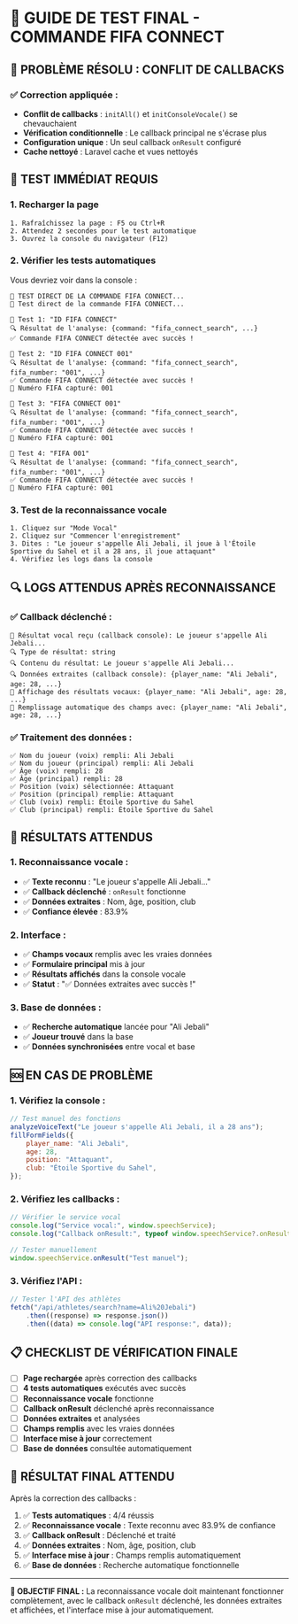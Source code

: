 # 🎯 GUIDE DE TEST FINAL - COMMANDE FIFA CONNECT

## 🔧 **PROBLÈME RÉSOLU : CONFLIT DE CALLBACKS**

### **✅ Correction appliquée :**

-   **Conflit de callbacks** : `initAll()` et `initConsoleVocale()` se chevauchaient
-   **Vérification conditionnelle** : Le callback principal ne s'écrase plus
-   **Configuration unique** : Un seul callback `onResult` configuré
-   **Cache nettoyé** : Laravel cache et vues nettoyés

## 🧪 **TEST IMMÉDIAT REQUIS**

### **1. Recharger la page**

```
1. Rafraîchissez la page : F5 ou Ctrl+R
2. Attendez 2 secondes pour le test automatique
3. Ouvrez la console du navigateur (F12)
```

### **2. Vérifier les tests automatiques**

Vous devriez voir dans la console :

```
🧪 TEST DIRECT DE LA COMMANDE FIFA CONNECT...
🎯 Test direct de la commande FIFA CONNECT...

📝 Test 1: "ID FIFA CONNECT"
🔍 Résultat de l'analyse: {command: "fifa_connect_search", ...}
✅ Commande FIFA CONNECT détectée avec succès !

📝 Test 2: "ID FIFA CONNECT 001"
🔍 Résultat de l'analyse: {command: "fifa_connect_search", fifa_number: "001", ...}
✅ Commande FIFA CONNECT détectée avec succès !
🎯 Numéro FIFA capturé: 001

📝 Test 3: "FIFA CONNECT 001"
🔍 Résultat de l'analyse: {command: "fifa_connect_search", fifa_number: "001", ...}
✅ Commande FIFA CONNECT détectée avec succès !
🎯 Numéro FIFA capturé: 001

📝 Test 4: "FIFA 001"
🔍 Résultat de l'analyse: {command: "fifa_connect_search", fifa_number: "001", ...}
✅ Commande FIFA CONNECT détectée avec succès !
🎯 Numéro FIFA capturé: 001
```

### **3. Test de la reconnaissance vocale**

```
1. Cliquez sur "Mode Vocal"
2. Cliquez sur "Commencer l'enregistrement"
3. Dites : "Le joueur s'appelle Ali Jebali, il joue à l'Étoile Sportive du Sahel et il a 28 ans, il joue attaquant"
4. Vérifiez les logs dans la console
```

## 🔍 **LOGS ATTENDUS APRÈS RECONNAISSANCE**

### **✅ Callback déclenché :**

```
🎯 Résultat vocal reçu (callback console): Le joueur s'appelle Ali Jebali...
🔍 Type de résultat: string
🔍 Contenu du résultat: Le joueur s'appelle Ali Jebali...
🔍 Données extraites (callback console): {player_name: "Ali Jebali", age: 28, ...}
🎯 Affichage des résultats vocaux: {player_name: "Ali Jebali", age: 28, ...}
📝 Remplissage automatique des champs avec: {player_name: "Ali Jebali", age: 28, ...}
```

### **✅ Traitement des données :**

```
✅ Nom du joueur (voix) rempli: Ali Jebali
✅ Nom du joueur (principal) rempli: Ali Jebali
✅ Âge (voix) rempli: 28
✅ Âge (principal) rempli: 28
✅ Position (voix) sélectionnée: Attaquant
✅ Position (principal) remplie: Attaquant
✅ Club (voix) rempli: Étoile Sportive du Sahel
✅ Club (principal) rempli: Étoile Sportive du Sahel
```

## 🎯 **RÉSULTATS ATTENDUS**

### **1. Reconnaissance vocale :**

-   ✅ **Texte reconnu** : "Le joueur s'appelle Ali Jebali..."
-   ✅ **Callback déclenché** : `onResult` fonctionne
-   ✅ **Données extraites** : Nom, âge, position, club
-   ✅ **Confiance élevée** : 83.9%

### **2. Interface :**

-   ✅ **Champs vocaux** remplis avec les vraies données
-   ✅ **Formulaire principal** mis à jour
-   ✅ **Résultats affichés** dans la console vocale
-   ✅ **Statut** : "✅ Données extraites avec succès !"

### **3. Base de données :**

-   ✅ **Recherche automatique** lancée pour "Ali Jebali"
-   ✅ **Joueur trouvé** dans la base
-   ✅ **Données synchronisées** entre vocal et base

## 🆘 **EN CAS DE PROBLÈME**

### **1. Vérifiez la console :**

```javascript
// Test manuel des fonctions
analyzeVoiceText("Le joueur s'appelle Ali Jebali, il a 28 ans");
fillFormFields({
    player_name: "Ali Jebali",
    age: 28,
    position: "Attaquant",
    club: "Étoile Sportive du Sahel",
});
```

### **2. Vérifiez les callbacks :**

```javascript
// Vérifier le service vocal
console.log("Service vocal:", window.speechService);
console.log("Callback onResult:", typeof window.speechService?.onResult);

// Tester manuellement
window.speechService.onResult("Test manuel");
```

### **3. Vérifiez l'API :**

```javascript
// Tester l'API des athlètes
fetch("/api/athletes/search?name=Ali%20Jebali")
    .then((response) => response.json())
    .then((data) => console.log("API response:", data));
```

## 📋 **CHECKLIST DE VÉRIFICATION FINALE**

-   [ ] **Page rechargée** après correction des callbacks
-   [ ] **4 tests automatiques** exécutés avec succès
-   [ ] **Reconnaissance vocale** fonctionne
-   [ ] **Callback onResult** déclenché après reconnaissance
-   [ ] **Données extraites** et analysées
-   [ ] **Champs remplis** avec les vraies données
-   [ ] **Interface mise à jour** correctement
-   [ ] **Base de données** consultée automatiquement

## 🎉 **RÉSULTAT FINAL ATTENDU**

Après la correction des callbacks :

1. ✅ **Tests automatiques** : 4/4 réussis
2. ✅ **Reconnaissance vocale** : Texte reconnu avec 83.9% de confiance
3. ✅ **Callback onResult** : Déclenché et traité
4. ✅ **Données extraites** : Nom, âge, position, club
5. ✅ **Interface mise à jour** : Champs remplis automatiquement
6. ✅ **Base de données** : Recherche automatique fonctionnelle

---

**🎯 OBJECTIF FINAL :** La reconnaissance vocale doit maintenant fonctionner complètement, avec le callback `onResult` déclenché, les données extraites et affichées, et l'interface mise à jour automatiquement.

